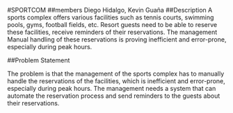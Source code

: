 #SPORTCOM
##members
Diego Hidalgo, Kevin Guaña
##Description
A sports complex offers various facilities such as tennis courts, swimming pools, gyms, football fields, etc. 
Resort guests need to be able to reserve these facilities, receive reminders of their reservations. The management 
Manual handling of these reservations is proving inefficient and error-prone, especially during peak hours.

##Problem Statement

The problem is that the management of the sports complex has to manually handle the reservations of the facilities,
which is inefficient and error-prone, especially during peak hours. The management needs a system that can
automate the reservation process and send reminders to the guests about their reservations.
